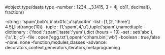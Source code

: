 #object type/daata type
-number : 1234...,3.1415, 3 + 4j, ob11, decimal(), fraction()

-string : 'spam',bob's,b'a\x01c',u'sp\xc4m'
-list : [1,[2, 'three'] 4.5],list(range(10))
-tuple : (1,'spam',4,'u'),tuple('spam'),namedtuple
-dictionary : {'food':'spam','taste':'yum'},dict (hours = 10)
-set : set('abc'),{'a','b','c'}
-file : open('egg.txt'),open(r'c:\ham.bin','wb')
-boolean : true,false
-none: none
-function,modules,classes
-advance: decorators,context,generators,iterators,metaprograming